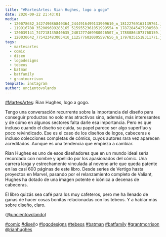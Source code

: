 ```yaml
---
title: "#MartesArtes: Rian Hughes, logo a gogo"
date: 2020-09-22 21:43:01
media: 
  - 120078652_342749086840364_2444916499133909610_n_18122769163139761.jpg
  - 119916788_352009699283165_5159552361051999554_n_17872845427938560.jpg
  - 120039141_747218135840635_2401277469980026507_n_17880864073768159.jpg
  - 120030642_775423483005410_1125776020005597656_n_17978351518311771.jpg
tags: 
  - martesartes
  - comic
  - disen
  - logodesigns
  - tebeos
  - batman
  - batfamily
  - grantmorrison
template: instagram
author: uncientovolando
---
```


[#MartesArtes](/tags/martesartes): Rian Hughes, logo a gogo.


Tengo una conversación recurrente sobre la importancia del diseño para conseguir productos no solo más atractivos sino, además, más interesantes y de cómo en algunos sectores falta darle esa importancia. Pero es que incluso cuando el diseño se cuida, su papel parece ser algo superfluo y poco reivindicado. Ese es el caso de los diseños de logos, cabeceras e incluso colecciones completas de cómics, cuyos autores rara vez aparecen acreditados. Aunque es una tendencia que empieza a cambiar.


Rian Hughes es uno de esos diseñadores que en un mundo ideal sería recordado con nombre y apellido por los apasionados del cómic. Una carrera larga y estrechamente vinculada al noveno arte que queda patente en las casi 600 páginas de este libro.
Desde series de Vertigo hasta proyectos en Marvel, pasando por el relanzamiento completo de Valiant, Hughes ha dotado de una imagen potente e icónica a decenas de cabeceras. 


El libro quizás sea café para los muy cafeteros, pero me ha llenado de ganas de hacer cosas bonitas relacionadas con los tebeos. Y a hablar más sobre diseño, claro.


([@uncientovolando](https://instagram.com/uncientovolando))






[#comic](/tags/comic) [#disen](/tags/disen)̃o [#logodesigns](/tags/logodesigns) [#tebeos](/tags/tebeos) [#batman](/tags/batman) [#batfamily](/tags/batfamily) [#grantmorrison](/tags/grantmorrison) [@rianhughes](https://instagram.com/rianhughes)
